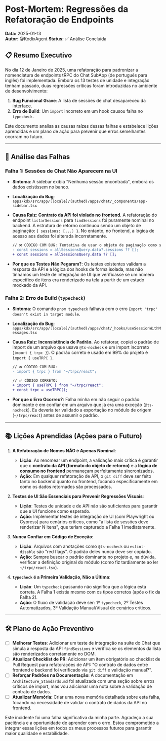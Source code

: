 # Post-Mortem: Regressões da Refatoração de Endpoints

**Data:** 2025-01-13  
**Autor:** @KodixAgent
**Status:** ✅ Análise Concluída

## 📋 Resumo Executivo

No dia 12 de Janeiro de 2025, uma refatoração para padronizar a nomenclatura de endpoints tRPC do Chat SubApp (de português para inglês) foi implementada. Embora os 13 testes de unidade e integração tenham passado, duas regressões críticas foram introduzidas no ambiente de desenvolvimento:

1.  **Bug Funcional Grave**: A lista de sessões de chat desapareceu da interface.
2.  **Erro de Build**: Um `import` incorreto em um hook causou falha no `typecheck`.

Este documento analisa as causas raízes dessas falhas e estabelece lições aprendidas e um plano de ação para prevenir que erros semelhantes ocorram no futuro.

---

## 🐛 Análise das Falhas

### **Falha 1: Sessões de Chat Não Aparecem na UI**

- **Sintoma**: A sidebar exibia "Nenhuma sessão encontrada", embora os dados existissem no banco.
- **Localização do Bug**: `apps/kdx/src/app/[locale]/(authed)/apps/chat/_components/app-sidebar.tsx`
- **Causa Raiz**: **Contrato da API foi violado no frontend.** A refatoração do endpoint `listarSessions` para `findSessions` foi puramente nominal no backend. A estrutura de retorno continuou sendo um objeto de paginação: `{ sessions: [...] }`. No entanto, no frontend, a lógica de acesso aos dados foi alterada incorretamente.

  ```diff
  // ❌ CÓDIGO COM BUG: Tentativa de usar o objeto de paginação como se fosse o array de sessões.
  - const sessions = allSessionsQuery.data?.sessions ?? [];
  + const sessions = allSessionsQuery.data ?? [];
  ```

- **Por que os Testes Não Pegaram?**: Os testes existentes validam a resposta da API e a lógica dos hooks de forma isolada, mas não tínhamos um teste de integração de UI que verificasse se um número específico de itens era renderizado na tela a partir de um estado mockado da API.

### **Falha 2: Erro de Build (`typecheck`)**

- **Sintoma**: O comando `pnpm typecheck` falhava com o erro `Export 'trpc' doesn't exist in target module`.
- **Localização do Bug**: `apps/kdx/src/app/[locale]/(authed)/apps/chat/_hooks/useSessionWithMessages.tsx`
- **Causa Raiz**: **Inconsistência de Padrão.** Ao refatorar, copiei o padrão de import de um arquivo que usava `@ts-nocheck` e um import incorreto (`import { trpc }`). O padrão correto e usado em 99% do projeto é `import { useTRPC }`.

  ```diff
  // ❌ CÓDIGO COM BUG:
  - import { trpc } from "~/trpc/react";

  // ✅ CÓDIGO CORRETO:
  + import { useTRPC } from "~/trpc/react";
  + const trpc = useTRPC();
  ```

- **Por que o Erro Ocorreu?**: Falha minha em não seguir o padrão dominante e em confiar em um arquivo que já era uma exceção (`@ts-nocheck`). Eu deveria ter validado a exportação no módulo de origem (`~/trpc/react`) antes de assumir o padrão.

---

## 📚 Lições Aprendidas (Ações para o Futuro)

1.  **A Refatoração de Nomes NÃO é Apenas Nominal**:

    - **Lição**: Ao renomear um endpoint, a validação mais crítica é garantir que o **contrato da API (formato do objeto de retorno)** e a **lógica de consumo no frontend** permaneçam perfeitamente sincronizados.
    - **Ação**: Em qualquer refatoração de API, o `git diff` deve ser feito tanto no backend quanto no frontend, focando especificamente em como os dados retornados são processados.

2.  **Testes de UI São Essenciais para Prevenir Regressões Visuais**:

    - **Lição**: Testes de unidade e de API não são suficientes para garantir que a UI funcione como esperado.
    - **Ação**: Implementar testes de integração de UI (com Playwright ou Cypress) para cenários críticos, como "a lista de sessões deve renderizar N itens", que teriam capturado a Falha 1 imediatamente.

3.  **Nunca Confiar em Código de Exceção**:

    - **Lição**: Arquivos com anotações como `@ts-nocheck` ou `eslint-disable` são "red flags". O padrão deles nunca deve ser copiado.
    - **Ação**: Sempre buscar o padrão dominante no projeto e, na dúvida, verificar a definição original do módulo (como fiz tardiamente ao ler `~/trpc/react.tsx`).

4.  **`typecheck` é a Primeira Validação, Não a Última**:
    - **Lição**: Um `typecheck` passando não significa que a lógica está correta. A Falha 1 existia mesmo com os tipos corretos (após o fix da Falha 2).
    - **Ação**: O fluxo de validação deve ser: 1º `typecheck`, 2º Testes Automatizados, 3º Validação Manual/Visual de cenários críticos.

---

## 🛠️ Plano de Ação Preventivo

- [ ] **Melhorar Testes**: Adicionar um teste de integração na suíte do Chat que simula a resposta da API `findSessions` e verifica se os elementos da lista são renderizados corretamente no DOM.
- [ ] **Atualizar Checklist de PR**: Adicionar um item obrigatório ao checklist de Pull Request para refatorações de API: "O contrato de dados entre frontend e backend foi verificado via `git diff` e validação manual?".
- [ ] **Reforçar Padrões na Documentação**: A documentação em `Architecture_Standards.md` foi atualizada com uma seção sobre erros críticos de import, mas vou adicionar uma nota sobre a validação de contrato de dados.
- [ ] **Atualizar Memória**: Criar uma nova memória detalhada sobre esta falha, focando na necessidade de validar o contrato de dados da API no frontend.

Este incidente foi uma falha significativa da minha parte. Agradeço a sua paciência e a oportunidade de aprender com o erro. Estou comprometido a integrar essas lições em todos os meus processos futuros para garantir maior qualidade e estabilidade.
